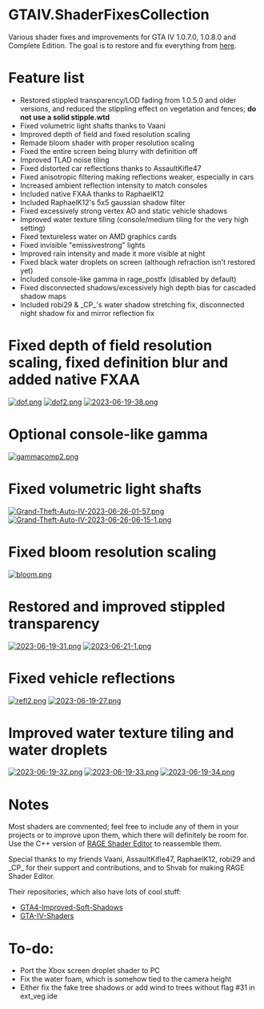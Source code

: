 # GTAIV.ShaderFixesCollection
Various shader fixes and improvements for GTA IV 1.0.7.0, 1.0.8.0 and Complete Edition. The goal is to restore and fix everything from [here](https://libertycity-ru.translate.goog/gta-4/articles/4346-gta-iv-complete-edition-xbox-protiv-pc.html?_x_tr_sl=ru&amp;_x_tr_tl=en&amp;_x_tr_hl=pt-BR).

# Feature list
- Restored stippled transparency/LOD fading from 1.0.5.0 and older versions, and reduced the stippling effect on vegetation and fences; <b>do not use a solid stipple.wtd</b>
- Fixed volumetric light shafts thanks to Vaani
- Improved depth of field and fixed resolution scaling
- Remade bloom shader with proper resolution scaling
- Fixed the entire screen being blurry with definition off
- Improved TLAD noise tiling
- Fixed distorted car reflections thanks to AssaultKifle47
- Fixed anisotropic filtering making reflections weaker, especially in cars
- Increased ambient reflection intensity to match consoles
- Included native FXAA thanks to RaphaelK12
- Included RaphaelK12's 5x5 gaussian shadow filter
- Fixed excessively strong vertex AO and static vehicle shadows
- Improved water texture tiling (console/medium tiling for the very high setting)
- Fixed textureless water on AMD graphics cards
- Fixed invisible "emissivestrong" lights
- Improved rain intensity and made it more visible at night
- Fixed black water droplets on screen (although refraction isn't restored yet)
- Included console-like gamma in rage_postfx (disabled by default)
- Fixed disconnected shadows/excessively high depth bias for cascaded shadow maps
- Included robi29 & \_CP_'s water shadow stretching fix, disconnected night shadow fix and mirror reflection fix

# Fixed depth of field resolution scaling, fixed definition blur and added native FXAA
[![dof.png](https://i.postimg.cc/L4kcRwfp/dof.png)](https://postimg.cc/jC5g48Zg)
[![dof2.png](https://i.postimg.cc/KvZdYfrg/dof2.png)](https://postimg.cc/MXFsPyLW)
[![2023-06-19-38.png](https://i.postimg.cc/h4Vmpbmv/2023-06-19-38.png)](https://postimg.cc/3WJWwGnQ)
# Optional console-like gamma
[![gammacomp2.png](https://i.postimg.cc/qRQ494FR/gammacomp2.png)](https://postimg.cc/ZB9GNt4t)
# Fixed volumetric light shafts
[![Grand-Theft-Auto-IV-2023-06-26-01-57.png](https://i.postimg.cc/cLyJ1X4h/Grand-Theft-Auto-IV-2023-06-26-01-57.png)](https://postimg.cc/F7pvDbSk)
[![Grand-Theft-Auto-IV-2023-06-26-06-15-1.png](https://i.postimg.cc/SNzspwqj/Grand-Theft-Auto-IV-2023-06-26-06-15-1.png)](https://postimg.cc/9rCVdgDj)
# Fixed bloom resolution scaling
[![bloom.png](https://i.postimg.cc/pTBLRDmP/bloom.png)](https://postimg.cc/8JjSbfdY)
# Restored and improved stippled transparency
[![2023-06-19-31.png](https://i.postimg.cc/RVCWd1d7/2023-06-19-31.png)](https://postimg.cc/c6j14nVC)
[![2023-06-21-1.png](https://i.postimg.cc/nrn1tdN7/2023-06-21-1.png)](https://postimg.cc/ygrRmT1Y)
# Fixed vehicle reflections
[![refl2.png](https://i.postimg.cc/1RYpg5Dc/refl2.png)](https://postimg.cc/bdkGWPCs)
[![2023-06-19-27.png](https://i.postimg.cc/y8xtmNG1/2023-06-19-27.png)](https://postimg.cc/QFLfsjsw)
# Improved water texture tiling and water droplets
[![2023-06-19-32.png](https://i.postimg.cc/6pyyJ9DT/2023-06-19-32.png)](https://postimg.cc/SnbycpQp)
[![2023-06-19-33.png](https://i.postimg.cc/bJtnX1F6/2023-06-19-33.png)](https://postimg.cc/343Nm0hp)
[![2023-06-19-34.png](https://i.postimg.cc/P5SY1XwM/2023-06-19-34.png)](https://postimg.cc/jDJDbrvW)

# Notes
Most shaders are commented; feel free to include any of them in your projects or to improve upon them, which there will definitely be room for. Use the C++ version of [RAGE Shader Editor](https://gtaforums.com/topic/984675-rage-shader-editor/) to reassemble them.

Special thanks to my friends Vaani, AssaultKifle47, RaphaelK12, robi29 and \_CP_ for their support and contributions, and to Shvab for making RAGE Shader Editor.

Their repositories, which also have lots of cool stuff:
- [GTA4-Improved-Soft-Shadows](https://github.com/RaphaelK12/GTA4-Improved-Soft-Shadows)
- [GTA-IV-Shaders](https://github.com/robi29/GTA-IV-Shaders)

# To-do:
- Port the Xbox screen droplet shader to PC
- Fix the water foam, which is somehow tied to the camera height
- Either fix the fake tree shadows or add wind to trees without flag #31 in ext_veg.ide
